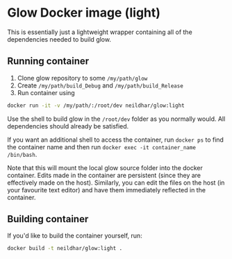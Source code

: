 # Glow Docker image (light)
This is essentially just a lightweight wrapper containing all of the dependencies needed to build glow.

## Running container
1. Clone glow repository to some `/my/path/glow`
2. Create `/my/path/build_Debug` and `/my/path/build_Release`
3. Run container using
```bash
docker run -it -v /my/path/:/root/dev neildhar/glow:light
```

Use the shell to build glow in the `/root/dev` folder as you normally would. All dependencies should already be satisfied. 

If you want an additional shell to access the container, run `docker ps` to find the container name and then run `docker exec -it container_name /bin/bash`.

Note that this will mount the local glow source folder into the docker container. Edits made in the container are persistent (since they are effectively made on the host). Similarly, you can edit the files on the host (in your favourite text editor) and have them immediately reflected in the container.

## Building container
If you'd like to build the container yourself, run:
```bash
docker build -t neildhar/glow:light .
```